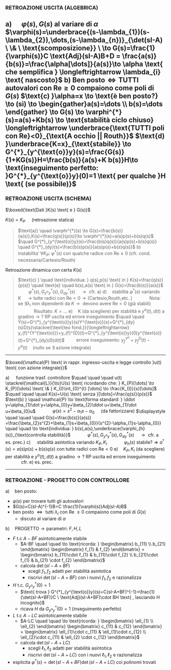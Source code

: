 ### RETROAZIONE USCITA (ALGEBRICA)
$\text{a) }\quad \varphi(s),G(s) \text{ al variare di } \alpha$
	$\varphi(s)=\underbrace{(s-\lambda_{1})(s-\lambda_{2}),\dots,(s-\lambda_{n})}_{\det(sI-A) \ \& \ \text{scomposizione}} \ \to  G(s)=\frac{1}{\varphi(s)}C \text{Adj}(sI-A)B+D = \frac{a(s)}{b(s)}=\frac{\alpha[\dots]}{a(s)}\to \alpha \text{ che semplifica } \longleftrightarrow \lambda_{i} \text{ nascosto}$
$\text{b) }\text{Ben posto} \iff \text{TUTTI autovalori con Re}\geq 0 \text{ compaiono come poli di }G(s)$
$\text{c) }\alpha=x \to \text{è ben posto?} \to (sì) \to \begin{gather}a(s)=\dots \\ b(s)=\dots \end{gather} \to G(s) \to \varphi^{*}(s)=a(s)+Kb(s) \to \text{stabilità ciclo chiuso} \longleftrightarrow \underbrace{\text{TUTTI poli con Re}<0}_{\text{A occhio || Routh}}$
$\text{d) }\underbrace{K=x}_{\text{stabile}} \to G^{*}_{y^{\text{o}}y}(s)=\frac{G(s)}{1+KG(s)}H=\frac{b(s)}{a(s)+K b(s)}H\to \text{inseguimento perfetto: }G^{*}_{y^{\text{o}}y}(0)=1 \text{ per qualche }H \text{ (se possibile)}$
---
### RETROAZIONE USCITA (SCHEMA)

$\boxed{\text{Dati }K(s) \text{ e } G(s)}$

 $K(s)=K_{P} \quad \text{ (retroazione statica)}$ 
> $\text{a)} \quad \varphi^{*}(s) \to G(s)=\frac{b(s)}{a(s)},K(s)=\frac{q(s)}{p(s)}\to \varphi^{*}(s)=a(s)p(s)+b(s)q(s)$
> $\quad G^{*}_{y^{\text{o}}y}(s)=\frac{b(s)q(s)}{a(s)p(s)+b(s)q(s)} \quad G^{*}_{dy}(s)=\frac{b(s)p(s)}{a(s)p(s)+b(s)q(s)}$
> $\text{b)} \quad \text{instabilita' } \forall K_{P} \text{: } \varphi^{*}(s) \text{ con qualche radice con Re}\geq 0 \text{ (cfr. cond. necessaria/Cartesio/Routh)}$

$\text{Retroazione dinamica con certa } K(s)$
> $\text{c) } \quad \text{individua: } q(s),p(s) \text{ in } K(s)=\frac{q(s)}{p(s)} \quad \text{e} \quad b(s),a(s) \text{ in } G(s)=\frac{b(s)}{a(s)}$
> $\quad \quad  \varphi^{*}(s), G^{*}_{y^{\text{o}}y}(s), G^{*}_{dy}(s)\quad\to \text{ cfr. a)}$
> $\text{d)}\quad \text{stabilità } \varphi^{*}(s) \text{ variando } K \quad \to \text{tutte radici con Re}<0 \to \text{(Cartesio,Routh,etc..)}$
> $\quad \quad \quad \text{Nota: se } \exists \lambda_{i} \text{ non dipendenti da }K \to \text{ devono avere Re}<0 \text{ (già stabili)}$
> $\quad \quad \quad \text{Risultato: }K=\dots$
> $\text{e)} \quad \text{K (da scegliere) per stabilità e } y^{\text{o}}(t),d(t) \text{ a gradino} \to ? \text{ RP uscita ed errore inseguimento}$
> $\quad \quad Y(s)=G^{*}_{y^{\text{o}}y}(s)Y^{\text{o}}(s)+G^{*}_{dy}(s)D(s)\stackrel{\text{teo fond.}}{\longleftrightarrow} y_{f}^{Y^{\text{o}}}+y_{f}^{D}(t)=G^{*}_{y^{\text{o}}y}(0)y^{\text{o}}(t)+G^{*}_{dy}(0)d(t)$
> $\quad \quad \text{errore inseguimento: } y_{f}^{Y^{\text{o}}}+y_{f}^{D}(t)-y^{\text{o}}(t) \quad \text{(nullo se }\exists \text{ azione integrale)}$

---
$\boxed{\mathcal{P} \text{ in rappr. ingresso-uscita e legge controllo }u(t) \text{ con azione integrale}}$

$\text{a) } \quad \text{funzione trasf. controllore}$
$\quad \quad \quad u(t) \stackrel{\mathcal{L}}{\to}U(s) \text{ ricordando che: } K_{P}[\dots] \to K_{P}[\dots] \text{ \& } K_{I}\int_{0}^{t} [\dots] \to \frac{K_{I}}{s}[\dots]$
$\quad \quad \quad K(s)=U(s) \text{ senza }[\dots]=\frac{q(s)}{p(s)}$
$\text{b) } \quad \mathcal{P} \to \text{forma standard: } \ddot y=\alpha_{1}\dot y+\alpha_{0}y+\beta_{2}\ddot u+\beta_{1}\dot u+\beta_{0}u$
$\quad \quad \quad \varphi(s)=s^{2}-\alpha_{1}s-\alpha_{0} \quad \text{ (da fattorizzare)}$
$\displaystyle \quad \quad \quad G(s)=\frac{b(s)}{a(s)} =\frac{\beta_{2}s^{2}+\beta_{1}s+\beta_{0}}{s^{2}-\alpha_{1}s-\alpha_{0}} \quad \quad \to \text{individua: } b(s),a(s),\underbrace{\varphi_{h}(s)}_{\text{controlla stabilità}}$
$\quad \quad  \quad \varphi^{*}(s), G^{*}_{y^{\text{o}}y}(s), G^{*}_{dy}(s)\quad\to \text{ cfr. a es. prec.)}$
$\text{c) } \quad \text{stabilità asintotica variando } K_{P}, K_{I}$
$\quad \quad \quad \varphi_{h}(s) \text{ stabile?} \Rightarrow a^{*}(s)=a(s)p(s)+b(s)q(s) \text{ con tutte radici con Re}<0$
$\text{e)} \quad K_{P},K_{I}\text{ (da scegliere) per stabilità e } y^{\text{o}}(t),d(t) \text{ a gradino} \to ? \text{ RP uscita ed errore inseguimento}$
$\quad \quad \quad \text{cfr. e) es. prec.}$

---
### RETROAZIONE - PROGETTO CON CONTROLLORE
$\text{a)} \quad \text{ben posto:}$
- $\varphi(s) \text{ per trovare tutti gli autovalori}$
- $G(s)=C(sI-A)^{-1}B=C \frac{1}{\varphi(s)}Adj(sI-A)B$
- $\text{ben posto } \iff \text{ tutti } \lambda_{i} \text{ con Re }\geq 0 \text{ compaiono come poli di }G(s)$
	- $\text{discuto al variare di } \alpha$

$\text{b)} \quad \text{PROGETTO} \to \text{parametri: } F,H,L$
- $F \text{ t.c }A-BF \text{ asintoticamente stabile}$
	- $A-BF \quad \quad \to \text{ricorda: } \begin{bmatrix} b_{11} \\ b_{21} \end{bmatrix} \begin{bmatrix} f_{1} & f_{2} \end{bmatrix} = \begin{bmatrix} b_{11}\cdot f_{1} & b_{11}\cdot f_{2} \\ b_{21}\cdot f_{1} & b_{21} \cdot f_{2}  \end{bmatrix}$
	- $\text{calcola } \det(sI-A+BF)$
		- $\text{scegli }f_{1},f_{2} \text{ adatti per stabilità asintotica}$
		-  $\text{riscrivi } \det(sI-A+BF) \text{ con i nuovi } f_{1},f_{2} \text{ e razionalizza}$  
- $H \text{ t.c. } G^{*}_{y^{\text{o}}y}(0)=1$
	- $\text{ trova } G^{*}_{y^{\text{o}}y}(s)=C(sI-A+BF)^{-1}=\frac{1}{\det(sI-A+BF)}C \ \text{Adj}(sI-A+BF)\cdot BH \text{ , lasciando H incognito}$
	- $\text{ricava }H \text{ da } G^{*}_{y^{\text{o}}y}(0)=1 \text{ (inseguimento perfetto)}$
- $L \text{ t.c }A-LC \text{ asintoticamente stabile}$
	- $A-LC \quad \quad \to \text{ricorda: } \begin{bmatrix} \ell_{1} \\ \ell_{2} \end{bmatrix} \begin{bmatrix} c_{11} & c_{12} \end{bmatrix} = \begin{bmatrix} \ell_{1}\cdot c_{11} & \ell_{1}\cdot c_{12} \\ \ell_{2}\cdot c_{11} & \ell_{2} \cdot c_{12}  \end{bmatrix}$
	- $\text{calcola } \det(sI-A+LC)$
		- $\text{scegli }\ell_{1},\ell_{2} \text{ adatti per stabilità asintotica}$
		- $\text{riscrivi } \det(sI-A+LC) \text{ con i nuovi } \ell_{1},\ell_{2} \text{ e razionalizza}$
- $\text{esplicita } \varphi^{*}(s)=\det(sI-A+BF)\det(sI-A+LC) \text{ coi polinomi trovati}$





